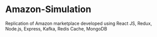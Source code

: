 # Amazon-Simulation

Replication of Amazon marketplace developed using React JS, Redux, Node.js, Express, Kafka, Redis Cache, MongoDB
